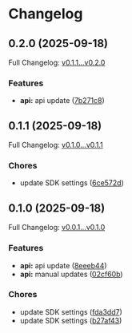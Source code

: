 # Changelog

## 0.2.0 (2025-09-18)

Full Changelog: [v0.1.1...v0.2.0](https://github.com/Alchemyst-ai/alchemyst-sdk/compare/v0.1.1...v0.2.0)

### Features

* **api:** api update ([7b271c8](https://github.com/Alchemyst-ai/alchemyst-sdk/commit/7b271c88e3c530747a92f502179b8ef529610cbe))

## 0.1.1 (2025-09-18)

Full Changelog: [v0.1.0...v0.1.1](https://github.com/Alchemyst-ai/alchemyst-sdk/compare/v0.1.0...v0.1.1)

### Chores

* update SDK settings ([6ce572d](https://github.com/Alchemyst-ai/alchemyst-sdk/commit/6ce572d0ba8c2bbf4ae20ba7316512e74726819c))

## 0.1.0 (2025-09-18)

Full Changelog: [v0.0.1...v0.1.0](https://github.com/Alchemyst-ai/alchemyst-sdk/compare/v0.0.1...v0.1.0)

### Features

* **api:** api update ([8eeeb44](https://github.com/Alchemyst-ai/alchemyst-sdk/commit/8eeeb44adfff82812a3d9b702596a7c13ad89953))
* **api:** manual updates ([02cf60b](https://github.com/Alchemyst-ai/alchemyst-sdk/commit/02cf60bc7257a1f6f2b4b11a422041c8417fe835))


### Chores

* update SDK settings ([fda3dd7](https://github.com/Alchemyst-ai/alchemyst-sdk/commit/fda3dd7a9ddb807bb5641d612bc0408fa566e082))
* update SDK settings ([b27af43](https://github.com/Alchemyst-ai/alchemyst-sdk/commit/b27af431c322948b547f1cb1b06b4d84bdca89b7))
